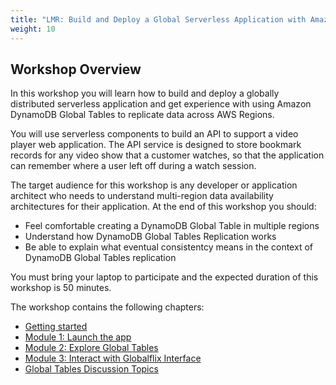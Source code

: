 ```yaml
---
title: "LMR: Build and Deploy a Global Serverless Application with Amazon DynamoDB"
weight: 10
---
```


## Workshop Overview 

In this workshop you will learn how to build and deploy a globally distributed 
serverless application and get experience with using Amazon DynamoDB Global 
Tables to replicate data across AWS Regions. 

You will use serverless components to build an API to support a video player 
web application. The API service is designed to store bookmark records for 
any video show that a customer watches, so that the application can remember 
where a user left off during a watch session.

The target audience for this workshop is any developer or application architect 
who needs to understand multi-region data availability architectures for their
application. At the end of this workshop you should:

 * Feel comfortable creating a DynamoDB Global Table in multiple regions
 * Understand how DynamoDB Global Tables Replication works
 * Be able to explain what eventual consistentcy means in the context of DynamoDB Global Tables replication

You must bring your laptop to participate and the expected duration of this
workshop is 50 minutes.

The workshop contains the following chapters:

- [Getting started](getting_started/)
- [Module 1: Launch the app](/module_1/)
- [Module 2: Explore Global Tables](/module_2/)
- [Module 3: Interact with Globalflix Interface](/module_3/)
- [Global Tables Discussion Topics](/gt_discussion/)
